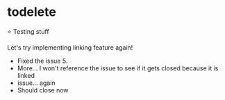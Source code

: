 # todelete
⭐ Testing stuff

Let's try implementing linking feature again!

- Fixed the issue 5.
- More... I won't reference the issue to see if it gets closed because it is linked
- issue... again
- Should close now
